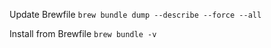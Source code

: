 Update Brewfile
`brew bundle dump --describe --force --all`

Install from Brewfile
`brew bundle -v`
